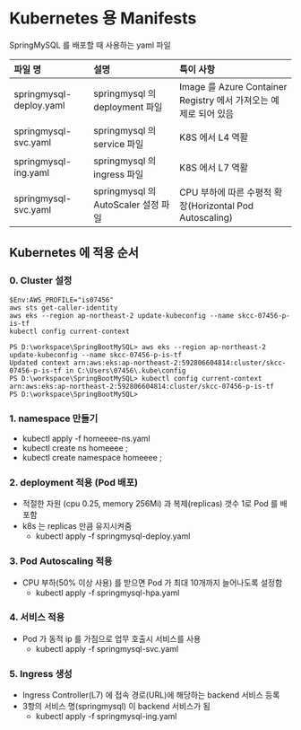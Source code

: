 # Kubernetes 용 Manifests

SpringMySQL 를 배포할 때 사용하는 yaml 파일

| 파일 명 | 설명 | 특이 사항 |
|:---|:---|:---|
| springmysql-deploy.yaml | springmysql 의 deployment 파일 | Image 를 Azure Container Registry 에서 가져오는 예제로 되어 있음 |
| springmysql-svc.yaml | springmysql 의 service 파일 | K8S 에서 L4 역활 |  
| springmysql-ing.yaml | springmysql 의 ingress 파일 | K8S 에서 L7 역활 | 
| springmysql-svc.yaml | springmysql 의 AutoScaler 설정 파일 | CPU 부하에 따른 수평적 확장(Horizontal Pod Autoscaling)  |  

## Kubernetes 에 적용 순서

### 0. Cluster 설정
```
$Env:AWS_PROFILE="is07456" 
aws sts get-caller-identity
aws eks --region ap-northeast-2 update-kubeconfig --name skcc-07456-p-is-tf
kubectl config current-context
```

```
PS D:\workspace\SpringBootMySQL> aws eks --region ap-northeast-2 update-kubeconfig --name skcc-07456-p-is-tf
Updated context arn:aws:eks:ap-northeast-2:592806604814:cluster/skcc-07456-p-is-tf in C:\Users\07456\.kube\config
PS D:\workspace\SpringBootMySQL> kubectl config current-context
arn:aws:eks:ap-northeast-2:592806604814:cluster/skcc-07456-p-is-tf
PS D:\workspace\SpringBootMySQL> 
```

### 1. namespace 만들기
- kubectl apply -f homeeee-ns.yaml
- kubectl create ns homeeee ;
- kubectl create namespace homeeee ;

### 2. deployment 적용 (Pod 배포)
- 적절한 자원 (cpu 0.25, memory 256Mi) 과 복제(replicas) 갯수 1로 Pod 를 배포함
- k8s 는 replicas 만큼 유지시켜줌
  - kubectl apply -f springmysql-deploy.yaml

### 3. Pod Autoscaling 적용
- CPU 부하(50% 이상 사용) 를 받으면 Pod 가 최대 10개까지 늘어나도록 설정함
  - kubectl apply -f springmysql-hpa.yaml

### 4. 서비스 적용
- Pod 가 동적 ip 를 가짐으로 업무 호출시 서비스를 사용
  - kubectl apply -f springmysql-svc.yaml

### 5. Ingress 생성
- Ingress Controller(L7) 에 접속 경로(URL)에 해당하는 backend 서비스 등록
- 3항의 서비스 명(springmysql) 이 backend 서비스가 됨
  - kubectl apply -f springmysql-ing.yaml
  
